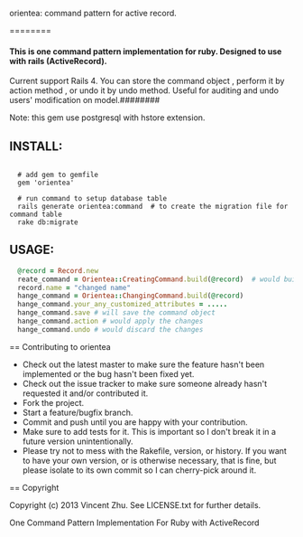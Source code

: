 orientea: command pattern for active record. 

========

#### This is one command pattern implementation for ruby. Designed to use with rails (ActiveRecord).
Current support Rails 4.
You can store the command object , perform it by action method , or undo it by undo method. Useful for auditing and undo users' modification on model.########

Note: this gem use postgresql with hstore extension.

## INSTALL: 

```

  # add gem to gemfile
  gem 'orientea' 

  # run command to setup database table
  rails generate orientea:command  # to create the migration file for command table
  rake db:migrate

```

## USAGE:

```ruby
  @record = Record.new
  reate_command = Orientea::CreatingCommand.build(@record)  # would build and save the command
  record.name = "changed name"
  hange_command = Orientea::ChangingCommand.build(@record)
  hange_command.your_any_customized_attributes = .....
  hange_command.save # will save the command object
  hange_command.action # would apply the changes
  hange_command.undo # would discard the changes
```



== Contributing to orientea
 
* Check out the latest master to make sure the feature hasn't been implemented or the bug hasn't been fixed yet.
* Check out the issue tracker to make sure someone already hasn't requested it and/or contributed it.
* Fork the project.
* Start a feature/bugfix branch.
* Commit and push until you are happy with your contribution.
* Make sure to add tests for it. This is important so I don't break it in a future version unintentionally.
* Please try not to mess with the Rakefile, version, or history. If you want to have your own version, or is otherwise necessary, that is fine, but please isolate to its own commit so I can cherry-pick around it.

== Copyright

Copyright (c) 2013 Vincent Zhu. See LICENSE.txt for
further details.


One Command Pattern Implementation For Ruby with ActiveRecord
